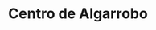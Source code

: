 ---
title: "Centro de Algarrobo"
url: /ciudad-autonoma-de-buenos-aires/centro-de-algarrobo/
shop: muebles
---